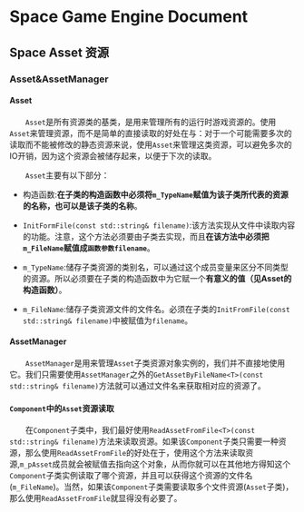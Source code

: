 # Space Game Engine Document
## Space Asset 资源
### Asset&AssetManager
#### Asset
&emsp;&emsp;`Asset`是所有资源类的基类，是用来管理所有的运行时游戏资源的。使用`Asset`来管理资源，而不是简单的直接读取的好处在与：对于一个可能需要多次的读取而不能被修改的静态资源来说，使用`Asset`来管理这类资源，可以避免多次的IO开销，因为这个资源会被储存起来，以便于下次的读取。

&emsp;&emsp;`Asset`主要有以下部分：

* 构造函数:**在子类的构造函数中必须将`m_TypeName`赋值为该子类所代表的资源的名称，也可以是该子类的名称**。

* `InitFormFile(const std::string& filename)`:该方法实现从文件中读取内容的功能。注意，这个方法必须要由子类去实现，而且**在该方法中必须把`m_FileName`赋值成`函数参数filename`**。

* `m_TypeName`:储存子类资源的类别名，可以通过这个成员变量来区分不同类型的资源。所以必须要在子类的构造函数中为它赋一个**有意义的值（见Asset的构造函数）**。

* `m_FileName`:储存子类资源文件的文件名。必须在子类的`InitFromFile(const std::string& filename)`中被赋值为`filename`。

#### AssetManager
&emsp;&emsp;`AssetManager`是用来管理`Asset`子类资源对象实例的，我们并不直接地使用它。我们只需要使用`AssetManager`之外的`GetAssetByFileName<T>(const std::string& filename)`方法就可以通过文件名来获取相对应的资源了。

#### `Component`中的`Asset`资源读取
&emsp;&emsp;在`Component`子类中，我们最好使用`ReadAssetFromFile<T>(const std::string& filename)`方法来读取资源。如果该`Component`子类只需要一种资源，那么使用`ReadAssetFromFile`的好处在于，使用这个方法来读取资源,`m_pAsset`成员就会被赋值去指向这个对象，从而你就可以在其他地方得知这个`Component`子类实例读取了哪个资源，并且可以获得这个资源的文件名(`m_FileName`)。当然，如果该`Component`子类需要读取多个文件资源(`Asset`子类)，那么使用`ReadAssetFromFile`就显得没有必要了。